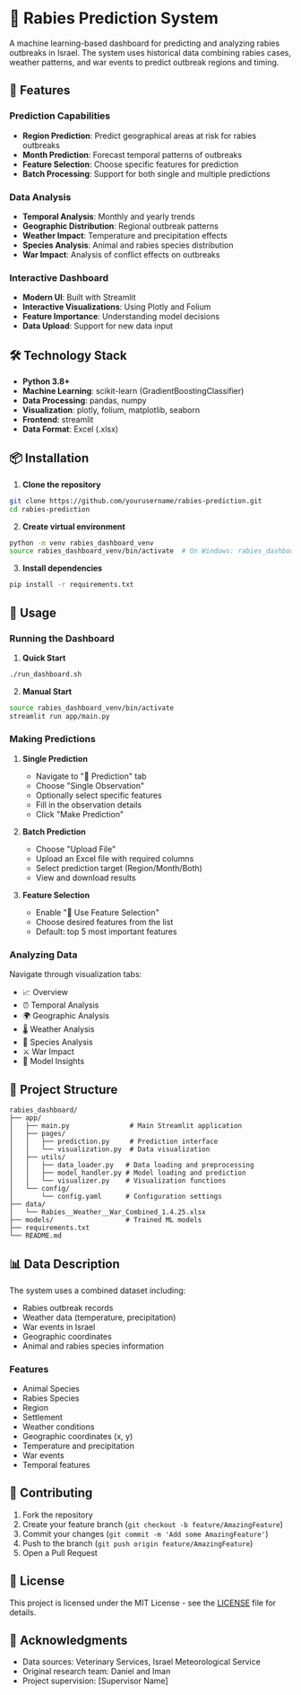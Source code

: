 # 🦠 Rabies Prediction System

A machine learning-based dashboard for predicting and analyzing rabies outbreaks in Israel. The system uses historical data combining rabies cases, weather patterns, and war events to predict outbreak regions and timing.

## 🎯 Features

### Prediction Capabilities
- **Region Prediction**: Predict geographical areas at risk for rabies outbreaks
- **Month Prediction**: Forecast temporal patterns of outbreaks
- **Feature Selection**: Choose specific features for prediction
- **Batch Processing**: Support for both single and multiple predictions

### Data Analysis
- **Temporal Analysis**: Monthly and yearly trends
- **Geographic Distribution**: Regional outbreak patterns
- **Weather Impact**: Temperature and precipitation effects
- **Species Analysis**: Animal and rabies species distribution
- **War Impact**: Analysis of conflict effects on outbreaks

### Interactive Dashboard
- **Modern UI**: Built with Streamlit
- **Interactive Visualizations**: Using Plotly and Folium
- **Feature Importance**: Understanding model decisions
- **Data Upload**: Support for new data input

## 🛠️ Technology Stack

- **Python 3.8+**
- **Machine Learning**: scikit-learn (GradientBoostingClassifier)
- **Data Processing**: pandas, numpy
- **Visualization**: plotly, folium, matplotlib, seaborn
- **Frontend**: streamlit
- **Data Format**: Excel (.xlsx)

## 📦 Installation

1. **Clone the repository**
```bash
git clone https://github.com/yourusername/rabies-prediction.git
cd rabies-prediction
```

2. **Create virtual environment**
```bash
python -m venv rabies_dashboard_venv
source rabies_dashboard_venv/bin/activate  # On Windows: rabies_dashboard_venv\Scripts\activate
```

3. **Install dependencies**
```bash
pip install -r requirements.txt
```

## 🚀 Usage

### Running the Dashboard

1. **Quick Start**
```bash
./run_dashboard.sh
```

2. **Manual Start**
```bash
source rabies_dashboard_venv/bin/activate
streamlit run app/main.py
```

### Making Predictions

1. **Single Prediction**
   - Navigate to "🔮 Prediction" tab
   - Choose "Single Observation"
   - Optionally select specific features
   - Fill in the observation details
   - Click "Make Prediction"

2. **Batch Prediction**
   - Choose "Upload File"
   - Upload an Excel file with required columns
   - Select prediction target (Region/Month/Both)
   - View and download results

3. **Feature Selection**
   - Enable "🎯 Use Feature Selection"
   - Choose desired features from the list
   - Default: top 5 most important features

### Analyzing Data

Navigate through visualization tabs:
- 📈 Overview
- ⏰ Temporal Analysis
- 🌍 Geographic Analysis
- 🌡️ Weather Analysis
- 🦎 Species Analysis
- ⚔️ War Impact
- 🤖 Model Insights

## 📁 Project Structure

```
rabies_dashboard/
├── app/
│   ├── main.py               # Main Streamlit application
│   ├── pages/
│   │   ├── prediction.py     # Prediction interface
│   │   └── visualization.py  # Data visualization
│   ├── utils/
│   │   ├── data_loader.py   # Data loading and preprocessing
│   │   ├── model_handler.py # Model loading and prediction
│   │   └── visualizer.py    # Visualization functions
│   └── config/
│       └── config.yaml      # Configuration settings
├── data/
│   └── Rabies__Weather__War_Combined_1.4.25.xlsx
├── models/                  # Trained ML models
├── requirements.txt
└── README.md
```

## 📊 Data Description

The system uses a combined dataset including:
- Rabies outbreak records
- Weather data (temperature, precipitation)
- War events in Israel
- Geographic coordinates
- Animal and rabies species information

### Features
- Animal Species
- Rabies Species
- Region
- Settlement
- Weather conditions
- Geographic coordinates (x, y)
- Temperature and precipitation
- War events
- Temporal features

## 🤝 Contributing

1. Fork the repository
2. Create your feature branch (`git checkout -b feature/AmazingFeature`)
3. Commit your changes (`git commit -m 'Add some AmazingFeature'`)
4. Push to the branch (`git push origin feature/AmazingFeature`)
5. Open a Pull Request

## 📄 License

This project is licensed under the MIT License - see the [LICENSE](LICENSE) file for details.

## 🙏 Acknowledgments

- Data sources: Veterinary Services, Israel Meteorological Service
- Original research team: Daniel and Iman
- Project supervision: [Supervisor Name]